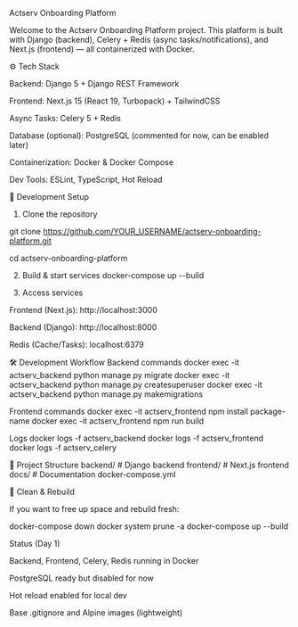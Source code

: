 Actserv Onboarding Platform

Welcome to the Actserv Onboarding Platform project.
This platform is built with Django (backend), Celery + Redis (async tasks/notifications), and Next.js (frontend) — all containerized with Docker.

⚙️ Tech Stack

Backend: Django 5 + Django REST Framework

Frontend: Next.js 15 (React 19, Turbopack) + TailwindCSS

Async Tasks: Celery 5 + Redis

Database (optional): PostgreSQL (commented for now, can be enabled later)

Containerization: Docker & Docker Compose

Dev Tools: ESLint, TypeScript, Hot Reload

🚀 Development Setup

1. Clone the repository

git clone https://github.com/YOUR_USERNAME/actserv-onboarding-platform.git

cd actserv-onboarding-platform

2. Build & start services
   docker-compose up --build

3. Access services

Frontend (Next.js): http://localhost:3000

Backend (Django): http://localhost:8000

Redis (Cache/Tasks): localhost:6379

🛠 Development Workflow
Backend commands
docker exec -it actserv_backend python manage.py migrate
docker exec -it actserv_backend python manage.py createsuperuser
docker exec -it actserv_backend python manage.py makemigrations

Frontend commands
docker exec -it actserv_frontend npm install package-name
docker exec -it actserv_frontend npm run build

Logs
docker logs -f actserv_backend
docker logs -f actserv_frontend
docker logs -f actserv_celery

📂 Project Structure
backend/ # Django backend
frontend/ # Next.js frontend
docs/ # Documentation
docker-compose.yml

🧹 Clean & Rebuild

If you want to free up space and rebuild fresh:

docker-compose down
docker system prune -a
docker-compose up --build

Status (Day 1)

Backend, Frontend, Celery, Redis running in Docker

PostgreSQL ready but disabled for now

Hot reload enabled for local dev

Base .gitignore and Alpine images (lightweight)
